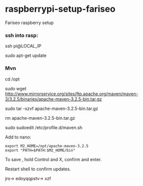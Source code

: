 
# raspberrypi-setup-fariseo
Fariseo raspberry setup

### ssh into rasp:

ssh pi@LOCAL_IP 

sudo apt-get update

### Mvn

cd /opt

sudo wget http://www.mirrorservice.org/sites/ftp.apache.org/maven/maven-3/3.2.5/binaries/apache-maven-3.2.5-bin.tar.gz

sudo tar -xzvf apache-maven-3.2.5-bin.tar.gz

rm apache-maven-3.2.5-bin.tar.gz

sudo sudoedit /etc/profile.d/maven.sh


Add to nano:
```
export M2_HOME=/opt/apache-maven-3.2.5
export "PATH=$PATH:$M2_HOME/bin"
```

To save , hold Control and X, confirm and enter.

Restart shell to confirm updates.



jro-> edoyqqpstv-> xzf
